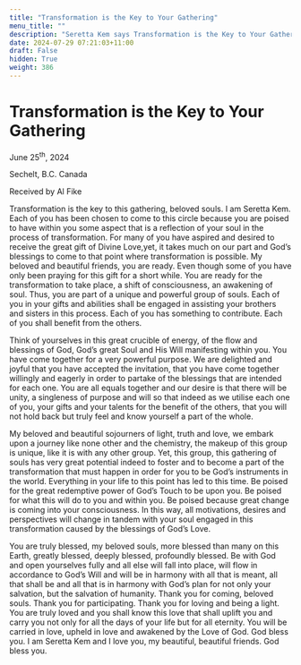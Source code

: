 ```yaml
---
title: "Transformation is the Key to Your Gathering"
menu_title: ""
description: "Seretta Kem says Transformation is the Key to Your Gathering"
date: 2024-07-29 07:21:03+11:00
draft: False
hidden: True
weight: 386
---
```

# Transformation is the Key to Your Gathering

June 25<sup>th</sup>, 2024

Sechelt, B.C. Canada

Received by Al Fike 


Transformation is the key to this gathering, beloved souls. I am Seretta Kem. Each of you has been chosen to come to this circle because you are poised to have within you some aspect that is a reflection of your soul in the process of transformation. For many of you have aspired and desired to receive the great gift of Divine Love,yet, it takes much on our part and God’s blessings to come to that point where transformation is possible. My beloved and beautiful friends, you are ready. Even though some of you have only been praying for this gift for a short while. You are ready for the transformation to take place, a shift of consciousness, an awakening of soul. Thus, you are part of a unique and powerful group of souls. Each of you in your gifts and abilities shall be engaged in assisting your brothers and sisters in this process. Each of you has something to contribute. Each of you shall benefit from the others. 

Think of yourselves in this great crucible of energy, of the flow and blessings of God,  God’s great Soul and His Will manifesting within you. You have come together for a very powerful purpose. We are delighted and joyful that you have accepted the invitation, that you have come together willingly and eagerly in order to partake of the blessings that are intended for each one. You are all equals together and our desire is that there will be unity, a singleness of purpose and will so that indeed as we utilise each one of you, your gifts and your talents for the benefit of the others, that you will not hold back but truly feel and know yourself a part of the whole.

My beloved and beautiful sojourners of light, truth and love, we embark upon a journey like none other and the chemistry, the makeup of this group is unique, like it is with any other group. Yet, this group, this gathering of souls has very great potential indeed to foster and to become a part of the transformation that must happen in order for you to be God’s instruments in the world. Everything in your life to this point has led to this time. Be poised for the great redemptive power of God’s Touch to be upon you. Be poised for what this will do to you and within you. Be poised because great change is coming into your consciousness. In this way, all motivations, desires and perspectives will change in tandem with your soul engaged in this transformation caused by the blessings of God’s Love.

You are truly blessed, my beloved souls, more blessed than many on this Earth, greatly blessed, deeply blessed, profoundly blessed. Be with God and open yourselves fully and all else will fall into place, will flow in accordance to God’s Will and will be in harmony with all that is meant, all that shall be and all that is in harmony with God’s plan for not only your salvation, but the salvation of humanity. Thank you for coming, beloved souls. Thank you for participating. Thank you for loving and being a light. You are truly loved and you shall know this love that shall uplift you and carry you not only for all the days of your life but for all eternity. You will be carried in love, upheld in love and awakened by the Love of God. God bless you. I am Seretta Kem and I love you, my beautiful, beautiful friends. God bless you.